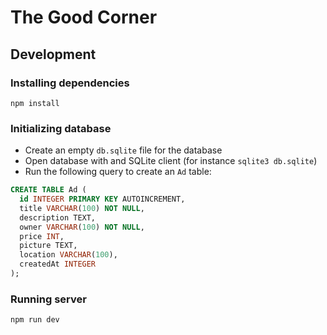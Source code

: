 # The Good Corner

## Development

### Installing dependencies

```
npm install
```

### Initializing database

- Create an empty `db.sqlite` file for the database
- Open database with and SQLite client (for instance `sqlite3 db.sqlite`)
- Run the following query to create an `Ad` table:

```sql
CREATE TABLE Ad (
  id INTEGER PRIMARY KEY AUTOINCREMENT,
  title VARCHAR(100) NOT NULL,
  description TEXT,
  owner VARCHAR(100) NOT NULL,
  price INT,
  picture TEXT,
  location VARCHAR(100),
  createdAt INTEGER
);
```

### Running server

```
npm run dev
```
